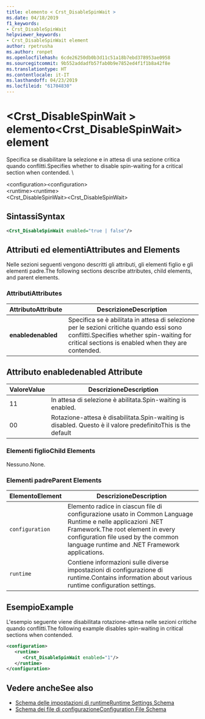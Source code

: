 ```yaml
---
title: elemento < Crst_DisableSpinWait >
ms.date: 04/18/2019
f1_keywords:
- Crst_DisableSpinWait
helpviewer_keywords:
- Crst_DisableSpinWait element
author: rpetrusha
ms.author: ronpet
ms.openlocfilehash: 6cde26250db0b3d11c51a18b7ebd378953ae0958
ms.sourcegitcommit: 9b552addadfb57fab0b9e7852ed4f1f1b8a42f8e
ms.translationtype: HT
ms.contentlocale: it-IT
ms.lasthandoff: 04/23/2019
ms.locfileid: "61704830"
---
```

# <a name="crstdisablespinwait-element"></a><span data-ttu-id="f8dd4-102">\<Crst_DisableSpinWait > elemento</span><span class="sxs-lookup"><span data-stu-id="f8dd4-102">\<Crst_DisableSpinWait> element</span></span>

<span data-ttu-id="f8dd4-103">Specifica se disabilitare la selezione e in attesa di una sezione critica quando conflitti.</span><span class="sxs-lookup"><span data-stu-id="f8dd4-103">Specifies whether to disable spin-waiting for a critical section when contended.</span></span> \ 
  
 <span data-ttu-id="f8dd4-104">\<configuration></span><span class="sxs-lookup"><span data-stu-id="f8dd4-104">\<configuration></span></span>  
<span data-ttu-id="f8dd4-105">\<runtime></span><span class="sxs-lookup"><span data-stu-id="f8dd4-105">\<runtime></span></span>  
<span data-ttu-id="f8dd4-106">\<Crst_DisableSpinWait></span><span class="sxs-lookup"><span data-stu-id="f8dd4-106">\<Crst_DisableSpinWait></span></span>  
  
## <a name="syntax"></a><span data-ttu-id="f8dd4-107">Sintassi</span><span class="sxs-lookup"><span data-stu-id="f8dd4-107">Syntax</span></span>  
  
```xml  
<Crst_DisableSpinWait enabled="true | false"/>  
```  
  
## <a name="attributes-and-elements"></a><span data-ttu-id="f8dd4-108">Attributi ed elementi</span><span class="sxs-lookup"><span data-stu-id="f8dd4-108">Attributes and Elements</span></span>

<span data-ttu-id="f8dd4-109">Nelle sezioni seguenti vengono descritti gli attributi, gli elementi figlio e gli elementi padre.</span><span class="sxs-lookup"><span data-stu-id="f8dd4-109">The following sections describe attributes, child elements, and parent elements.</span></span>  
  
### <a name="attributes"></a><span data-ttu-id="f8dd4-110">Attributi</span><span class="sxs-lookup"><span data-stu-id="f8dd4-110">Attributes</span></span>  
  
|<span data-ttu-id="f8dd4-111">Attributo</span><span class="sxs-lookup"><span data-stu-id="f8dd4-111">Attribute</span></span>|<span data-ttu-id="f8dd4-112">Descrizione</span><span class="sxs-lookup"><span data-stu-id="f8dd4-112">Description</span></span>|  
|---------------|-----------------|  
|<span data-ttu-id="f8dd4-113">**enabled**</span><span class="sxs-lookup"><span data-stu-id="f8dd4-113">**enabled**</span></span>|<span data-ttu-id="f8dd4-114">Specifica se è abilitata in attesa di selezione per le sezioni critiche quando essi sono conflitti.</span><span class="sxs-lookup"><span data-stu-id="f8dd4-114">Specifies whether spin-waiting for critical sections is enabled when they are contended.</span></span>|  
  
## <a name="enabled-attribute"></a><span data-ttu-id="f8dd4-115">Attributo enabled</span><span class="sxs-lookup"><span data-stu-id="f8dd4-115">enabled Attribute</span></span>  
  
|<span data-ttu-id="f8dd4-116">Valore</span><span class="sxs-lookup"><span data-stu-id="f8dd4-116">Value</span></span>|<span data-ttu-id="f8dd4-117">Descrizione</span><span class="sxs-lookup"><span data-stu-id="f8dd4-117">Description</span></span>|  
|-----------|-----------------|  
|<span data-ttu-id="f8dd4-118">1</span><span class="sxs-lookup"><span data-stu-id="f8dd4-118">1</span></span>|<span data-ttu-id="f8dd4-119">In attesa di selezione è abilitata.</span><span class="sxs-lookup"><span data-stu-id="f8dd4-119">Spin-waiting is enabled.</span></span>|  
|<span data-ttu-id="f8dd4-120">0</span><span class="sxs-lookup"><span data-stu-id="f8dd4-120">0</span></span>|<span data-ttu-id="f8dd4-121">Rotazione-attesa è disabilitata.</span><span class="sxs-lookup"><span data-stu-id="f8dd4-121">Spin-waiting is disabled.</span></span> <span data-ttu-id="f8dd4-122">Questo è il valore predefinito</span><span class="sxs-lookup"><span data-stu-id="f8dd4-122">This is the default</span></span>|  
  
### <a name="child-elements"></a><span data-ttu-id="f8dd4-123">Elementi figlio</span><span class="sxs-lookup"><span data-stu-id="f8dd4-123">Child Elements</span></span>  
 <span data-ttu-id="f8dd4-124">Nessuno.</span><span class="sxs-lookup"><span data-stu-id="f8dd4-124">None.</span></span>  
  
### <a name="parent-elements"></a><span data-ttu-id="f8dd4-125">Elementi padre</span><span class="sxs-lookup"><span data-stu-id="f8dd4-125">Parent Elements</span></span>  
  
|<span data-ttu-id="f8dd4-126">Elemento</span><span class="sxs-lookup"><span data-stu-id="f8dd4-126">Element</span></span>|<span data-ttu-id="f8dd4-127">Descrizione</span><span class="sxs-lookup"><span data-stu-id="f8dd4-127">Description</span></span>|  
|-------------|-----------------|  
|`configuration`|<span data-ttu-id="f8dd4-128">Elemento radice in ciascun file di configurazione usato in Common Language Runtime e nelle applicazioni .NET Framework.</span><span class="sxs-lookup"><span data-stu-id="f8dd4-128">The root element in every configuration file used by the common language runtime and .NET Framework applications.</span></span>|  
|`runtime`|<span data-ttu-id="f8dd4-129">Contiene informazioni sulle diverse impostazioni di configurazione di runtime.</span><span class="sxs-lookup"><span data-stu-id="f8dd4-129">Contains information about various runtime configuration settings.</span></span>|  
  
## <a name="example"></a><span data-ttu-id="f8dd4-130">Esempio</span><span class="sxs-lookup"><span data-stu-id="f8dd4-130">Example</span></span>  

<span data-ttu-id="f8dd4-131">L'esempio seguente viene disabilitata rotazione-attesa nelle sezioni critiche quando conflitti.</span><span class="sxs-lookup"><span data-stu-id="f8dd4-131">The following example disables spin-waiting in critical sections when contended.</span></span>  
  
```xml  
<configuration>  
   <runtime>  
      <Crst_DisableSpinWait enabled="1"/>  
   </runtime>  
</configuration>  
```  
  
## <a name="see-also"></a><span data-ttu-id="f8dd4-132">Vedere anche</span><span class="sxs-lookup"><span data-stu-id="f8dd4-132">See also</span></span>

- [<span data-ttu-id="f8dd4-133">Schema delle impostazioni di runtime</span><span class="sxs-lookup"><span data-stu-id="f8dd4-133">Runtime Settings Schema</span></span>](../../../../../docs/framework/configure-apps/file-schema/runtime/index.md)
- [<span data-ttu-id="f8dd4-134">Schema dei file di configurazione</span><span class="sxs-lookup"><span data-stu-id="f8dd4-134">Configuration File Schema</span></span>](../../../../../docs/framework/configure-apps/file-schema/index.md)
